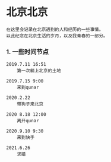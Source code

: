 # 北京北京
```
在这里会记录在北京遇到的人和经历的一些事情。
以此纪念在北京生活的岁月，以及我青春的一部分。
```

### 1. 一些时间节点
```
2019.7.11 16:51
    第一次躺上北京的土地

2019.7.15 9:00
    来到qunar

2020.2.22
    带狗子来北京

2020 8.18 12:00
    离开qunar

2020.9.10 9:30
    来到快手

2021.6.26
    求婚
    
```